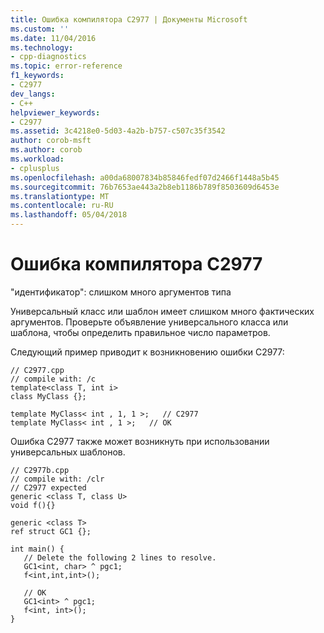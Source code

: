 ```yaml
---
title: Ошибка компилятора C2977 | Документы Microsoft
ms.custom: ''
ms.date: 11/04/2016
ms.technology:
- cpp-diagnostics
ms.topic: error-reference
f1_keywords:
- C2977
dev_langs:
- C++
helpviewer_keywords:
- C2977
ms.assetid: 3c4218e0-5d03-4a2b-b757-c507c35f3542
author: corob-msft
ms.author: corob
ms.workload:
- cplusplus
ms.openlocfilehash: a00da68007834b85846fedf07d2466f1448a5b45
ms.sourcegitcommit: 76b7653ae443a2b8eb1186b789f8503609d6453e
ms.translationtype: MT
ms.contentlocale: ru-RU
ms.lasthandoff: 05/04/2018
---
```

# <a name="compiler-error-c2977"></a>Ошибка компилятора C2977
"идентификатор": слишком много аргументов типа  
  
 Универсальный класс или шаблон имеет слишком много фактических аргументов. Проверьте объявление универсального класса или шаблона, чтобы определить правильное число параметров.  
  
 Следующий пример приводит к возникновению ошибки C2977:  
  
```  
// C2977.cpp  
// compile with: /c  
template<class T, int i>   
class MyClass {};  
  
template MyClass< int , 1, 1 >;   // C2977  
template MyClass< int , 1 >;   // OK  
```  
  
 Ошибка C2977 также может возникнуть при использовании универсальных шаблонов.  
  
```  
// C2977b.cpp  
// compile with: /clr  
// C2977 expected  
generic <class T, class U>   
void f(){}  
  
generic <class T>   
ref struct GC1 {};  
  
int main() {  
   // Delete the following 2 lines to resolve.  
   GC1<int, char> ^ pgc1;  
   f<int,int,int>();  
  
   // OK  
   GC1<int> ^ pgc1;  
   f<int, int>();  
}  
```